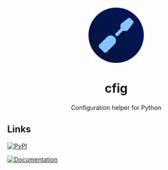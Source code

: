 <div align="center"> 

![](.media/icon-128x128_round.png)

# cfig

Configuration helper for Python 

</div>

## Links

[![PyPI](https://img.shields.io/pypi/v/cfig)](https://pypi.org/project/cfig)

[![Documentation](https://img.shields.io/readthedocs/cfig)](https://cfig.readthedocs.io/en/latest/)
